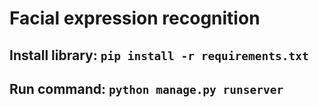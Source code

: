 # Facial expression recognition

## Install library: `pip install -r requirements.txt`
## Run command: `python manage.py runserver`
